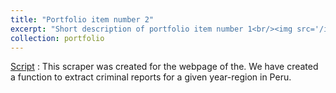 ```yaml
---
title: "Portfolio item number 2"
excerpt: "Short description of portfolio item number 1<br/><img src='/images/500x300.png'>"
collection: portfolio
---
```

[Script](https://github.com/alexanderquispe/ECO224/blob/main/Labs/replication_6/Group5_Lab6_R.ipynb)  : This scraper was created for the webpage of the. We have created a function to extract criminal reports for a given year-region in Peru.